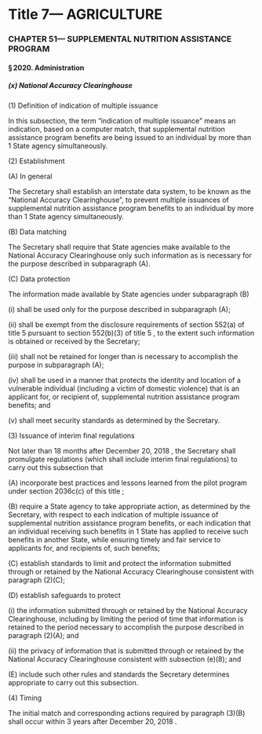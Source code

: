 
# Title 7— AGRICULTURE
### CHAPTER 51— SUPPLEMENTAL NUTRITION ASSISTANCE PROGRAM
#### § 2020. Administration
##### (x) National Accuracy Clearinghouse

(1) Definition of indication of multiple issuance

In this subsection, the term “indication of multiple issuance” means an indication, based on a computer match, that supplemental nutrition assistance program benefits are being issued to an individual by more than 1 State agency simultaneously.

(2) Establishment

(A) In general

The Secretary shall establish an interstate data system, to be known as the “National Accuracy Clearinghouse”, to prevent multiple issuances of supplemental nutrition assistance program benefits to an individual by more than 1 State agency simultaneously.

(B) Data matching

The Secretary shall require that State agencies make available to the National Accuracy Clearinghouse only such information as is necessary for the purpose described in subparagraph (A).

(C) Data protection

The information made available by State agencies under subparagraph (B)

(i) shall be used only for the purpose described in subparagraph (A);

(ii) shall be exempt from the disclosure requirements of section 552(a) of title 5 pursuant to section 552(b)(3) of title 5 , to the extent such information is obtained or received by the Secretary;

(iii) shall not be retained for longer than is necessary to accomplish the purpose in subparagraph (A);

(iv) shall be used in a manner that protects the identity and location of a vulnerable individual (including a victim of domestic violence) that is an applicant for, or recipient of, supplemental nutrition assistance program benefits; and

(v) shall meet security standards as determined by the Secretary.

(3) Issuance of interim final regulations

Not later than 18 months after December 20, 2018 , the Secretary shall promulgate regulations (which shall include interim final regulations) to carry out this subsection that

(A) incorporate best practices and lessons learned from the pilot program under section 2036c(c) of this title ;

(B) require a State agency to take appropriate action, as determined by the Secretary, with respect to each indication of multiple issuance of supplemental nutrition assistance program benefits, or each indication that an individual receiving such benefits in 1 State has applied to receive such benefits in another State, while ensuring timely and fair service to applicants for, and recipients of, such benefits;

(C) establish standards to limit and protect the information submitted through or retained by the National Accuracy Clearinghouse consistent with paragraph (2)(C);

(D) establish safeguards to protect

(i) the information submitted through or retained by the National Accuracy Clearinghouse, including by limiting the period of time that information is retained to the period necessary to accomplish the purpose described in paragraph (2)(A); and

(ii) the privacy of information that is submitted through or retained by the National Accuracy Clearinghouse consistent with subsection (e)(8); and

(E) include such other rules and standards the Secretary determines appropriate to carry out this subsection.

(4) Timing

The initial match and corresponding actions required by paragraph (3)(B) shall occur within 3 years after December 20, 2018 .

